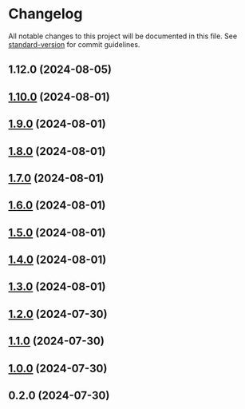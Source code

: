 # Changelog

All notable changes to this project will be documented in this file. See [standard-version](https://github.com/conventional-changelog/standard-version) for commit guidelines.

## 1.12.0 (2024-08-05)

## [1.10.0](https://github.com/notNilton/recyon/compare/v1.9.0...v1.10.0) (2024-08-01)

## [1.9.0](https://github.com/notNilton/recyon/compare/v1.8.0...v1.9.0) (2024-08-01)

## [1.8.0](https://github.com/notNilton/recyon/compare/v1.7.0...v1.8.0) (2024-08-01)

## [1.7.0](https://github.com/notNilton/recyon/compare/v1.6.0...v1.7.0) (2024-08-01)

## [1.6.0](https://github.com/notNilton/recyon/compare/v1.5.0...v1.6.0) (2024-08-01)

## [1.5.0](https://github.com/notNilton/recyon/compare/v1.4.0...v1.5.0) (2024-08-01)

## [1.4.0](https://github.com/notNilton/recyon/compare/v1.3.0...v1.4.0) (2024-08-01)

## [1.3.0](https://github.com/notNilton/recyon/compare/v1.2.0...v1.3.0) (2024-08-01)

## [1.2.0](https://github.com/notNilton/recyon/compare/v1.1.0...v1.2.0) (2024-07-30)

## [1.1.0](https://github.com/notNilton/recyon/compare/v1.0.0...v1.1.0) (2024-07-30)

## [1.0.0](https://github.com/notNilton/recyon/compare/v0.2.0...v1.0.0) (2024-07-30)

## 0.2.0 (2024-07-30)
